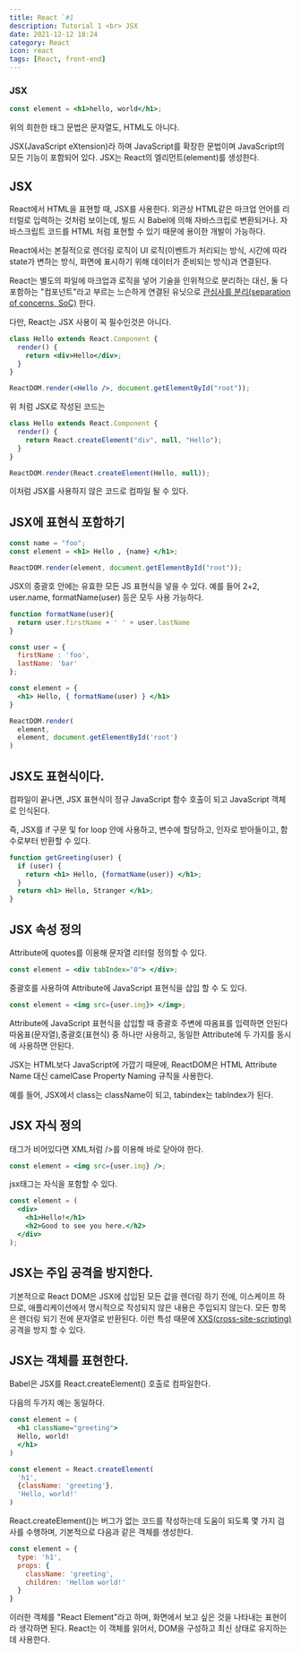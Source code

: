 ```yaml
---
title: React `#1
description: Tutorial 1 <br> JSX
date: 2021-12-12 18:24
category: React
icon: react
tags: [React, front-end]
---
```


### JSX

```jsx
const element = <h1>hello, world</h1>;
```

위의 희한한 태그 문법은 문자열도, HTML도 아니다.

JSX(JavaScript eXtension)라 하며 JavaScript를 확장한 문법이며 JavaScript의 모든 기능이 포함되어 있다. JSX는 React의 엘리먼트(element)를 생성한다.

## JSX

React에서 HTML을 표현할 때, JSX를 사용한다. 외관상 HTML같은 마크업 언어를 리터럴로 입력하는 것처럼 보이는데, 빌드 시 Babel에 의해 자바스크립로 변환되거나. 자바스크립트 코드를 HTML 처럼 표현할 수 있기 때문에 용이한 개발이 가능하다.

React에서는 본질적으로 렌더링 로직이 UI 로직(이벤트가 처리되는 방식, 시간에 따라 state가 변하는 방식, 화면에 표시하기 위해 데이터가 준비되는 방식)과 연결된다.

React는 별도의 파일에 마크업과 로직을 넣어 기술을 인위적으로 분리하는 대신, 둘 다 포함하는 "컴포넌트"라고 부르는 느슨하게 연결된 유닛으로 [관심사를 분리(separation of concerns, SoC)](https://ko.wikipedia.org/wiki/%EA%B4%80%EC%8B%AC%EC%82%AC_%EB%B6%84%EB%A6%AC) 한다.

다만, React는 JSX 사용이 꼭 필수인것은 아니다.

```jsx
class Hello extends React.Component {
  render() {
    return <div>Hello</div>;
  }
}

ReactDOM.render(<Hello />, document.getElementById("root"));
```

위 처럼 JSX로 작성된 코드는

```js
class Hello extends React.Component {
  render() {
    return React.createElement("div", null, "Hello");
  }
}

ReactDOM.render(React.createElement(Hello, null));
```

이처럼 JSX를 사용하지 않은 코드로 컴파일 될 수 있다.

## JSX에 표현식 포함하기

```jsx
const name = "foo";
const element = <h1> Hello , {name} </h1>;

ReactDOM.render(element, document.getElementById("root"));
```

JSX의 중괄호 안에는 유효한 모든 JS 표현식을 넣을 수 있다. 예를 들어
<span class="code-variable">2+2</span>,
<span class="code-variable">user.name</span>,
<span class="code-variable">formatName(user)</span> 등은 모두 사용 가능하다.

```jsx
function formatName(user){
  return user.firstName + ' ' + user.lastName
}

const user = {
  firstName : 'foo',
  lastName: 'bar'
};

const element = {
  <h1> Hello, { formatName(user) } </h1>
}

ReactDOM.render(
  element,
  element, document.getElementById('root')
)
```

## JSX도 표현식이다.

컴파일이 끝나면, JSX 표현식이 정규 JavaScript 함수 호출이 되고 JavaScript 객체로 인식된다.

즉, JSX를
<span class="code-variable"> if </span> 구문 및
<span class="code-variable"> for</span> loop 안에 사용하고,
변수에 할당하고, 인자로 받아들이고, 함수로부터 반환할 수 있다.

```jsx
function getGreeting(user) {
  if (user) {
    return <h1> Hello, {formatName(user)} </h1>;
  }
  return <h1> Hello, Stranger </h1>;
}
```

## JSX 속성 정의

Attribute에 quotes를 이용해 문자열 리터럴 정의할 수 있다.

```jsx
const element = <div tabIndex="0"> </div>;
```

중괄호를 사용하여 Attribute에 JavaScript 표현식을 삽입 할 수 도 있다.

```jsx
const element = <img src={user.img}> </img>;
```

Attribute에 JavaScript 표현식을 삽입할 때 중괄호 주변에 따옴표를 입력하면 안된다
따옴표(문자열),중괄호(표현식) 중 하나만 사용하고, 동일한 Attribute에 두 가지를 동시에 사용하면 안된다.

JSX는 HTML보다 JavaScript에 가깝기 때문에, ReactDOM은 HTML Attribute Name 대신 camelCase Property Naming 규칙을 사용한다.

예를 들어, JSX에서 class는 <span class="code-variable">className</span>이 되고,
tabindex는 <span class="code-variable">tabIndex</span>가 된다.

## JSX 자식 정의

태그가 비어있다면 XML처럼 <span class="code-variable">/></span>를 이용해 바로 닫아야 한다.

```jsx
const element = <img src={user.img} />;
```

jsx태그는 자식을 포함할 수 있다.

```jsx
const element = (
  <div>
    <h1>Hello!</h1>
    <h2>Good to see you here.</h2>
  </div>
);
```

## JSX는 주입 공격을 방지한다.

기본적으로 React DOM은 JSX에 삽입된 모든 값을 렌더링 하기 전에, 이스케이프 하므로, 애플리케이션에서 명시적으로 작성되지 않은 내용은 주입되지 않는다. 모든 항목은 렌더링 되기 전에 문자열로 반환된다. 이런 특성 때문에 [XXS(cross-site-scripting)](https://ko.wikipedia.org/wiki/%EC%82%AC%EC%9D%B4%ED%8A%B8_%EA%B0%84_%EC%8A%A4%ED%81%AC%EB%A6%BD%ED%8C%85) 공격을 방지 할 수 있다.

## JSX는 객체를 표현한다.

Babel은 JSX를 React.createElement() 호출로 컴파일한다.

다음의 두가지 예는 동일하다.

```jsx
const element = (
  <h1 className="greeting">
  Hello, world!
  </h1>
)
```

```jsx
const element = React.createElement(
  'h1',
  {className: 'greeting'},
  'Hello, world!'
)
```

<span class="code-variable"> React.createElement()</span>는 버그가 없는 코드를 작성하는데 도움이 되도록 몇 가지 검사를 수행하며, 기본적으로 다음과 같은 객체를 생성한다.


```jsx
const element = {
  type: 'h1',
  props: {
    className: 'greeting',
    children: 'Hellom world!'
  }
}
```

이러한 객체를 "React Element"라고 하며, 화면에서 보고 싶은 것을 나타내는 표현이라 생각하면 된다. React는 이 객체를 읽어서, DOM을 구성하고 최신 상태로 유지하는 데 사용한다.